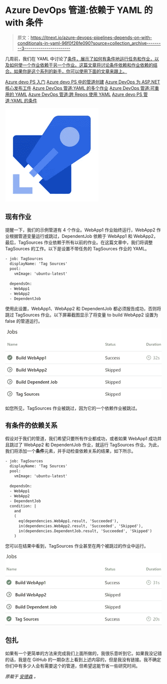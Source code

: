 # Azure DevOps 管道:依赖于 YAML 的 with 条件

> 原文：<https://itnext.io/azure-devops-pipelines-depends-on-with-conditionals-in-yaml-96f0f26fe090?source=collection_archive---------3----------------------->

几周前，我们在 YAML 中讨论了[条件，展示了如何有条件地运行任务和作业，以及如何使一个作业依赖于另一个作业。这篇文章将讨论条件依赖和作业依赖的结合。如果你是这个系列的新手，你可以使用下面的文章来跟上。](https://elanderson.net/2020/04/azure-devops-pipelines-conditionals-in-yaml/)

[Azure devo PS 入门](https://elanderson.net/2020/02/getting-started-with-azure-devops/)
[Azure devo PS 中的管道创建](https://elanderson.net/2020/03/pipeline-creation-in-azure-devops/)
[Azure DevOps 为 ASP.NET 核心发布工件](https://elanderson.net/2020/03/azure-devops-publish-asp-net-core/)
[Azure DevOps 管道:YAML 的多个作业](https://elanderson.net/2020/03/azure-devops-pipelines-multiple-jobs-in-yaml/)
[Azure DevOps 管道:可重用的 YAML](https://elanderson.net/2020/03/azure-devops-pipelines-reuseable-yaml/)
[Azure DevOps 管道:跨 Repos 使用 YAML](https://elanderson.net/2020/04/azure-devops-pipelines-use-yaml-across-repos/)
[Azure devo PS 管道:YAML 的条件](https://elanderson.net/2020/04/azure-devops-pipelines-conditionals-in-yaml/)

![](img/e1b31bb03eb7b71ab2b260cfd258e03c.png)

## 现有作业

提醒一下，我们的示例管道有 4 个作业。WebApp1 作业始终运行，WebApp2 作业根据管道变量运行或跳过，DependentJob 依赖于 WebApp1 和 WebApp2，最后，TagSources 作业依赖于所有以前的作业。在这篇文章中，我们将调整 TagSources 的工作。以下是设置不带任务的 TagSources 作业的 YAML。

```
- job: TagSources
  displayName: 'Tag Sources'
  pool:
    vmImage: 'ubuntu-latest'

  dependsOn:
  - WebApp1
  - WebApp2
  - DependentJob
```

使用此设置，WebApp1、WebApp2 和 DependentJob 都必须报告成功，否则将跳过 TagSources 作业。以下屏幕截图显示了将变量 to build WebApp2 设置为 false 的管道运行。

![](img/d606ab0ce72af61153393d2b66e20d6f.png)

如您所见，TagSources 作业被跳过，因为它的一个依赖作业被跳过。

## 有条件的依赖关系

假设对于我们的管道，我们希望只要所有作业都成功，或者如果 WebApp1 成功并且跳过了 WebApp2 和 DependentJob 作业，就运行 TagSources 作业。为此，我们将添加一个**条件**元素，并手动检查依赖关系的结果，如下所示。

```
- job: TagSources
  displayName: 'Tag Sources'
  pool:
    vmImage: 'ubuntu-latest'

  dependsOn:
  - WebApp1
  - WebApp2
  - DependentJob
  condition: |
    and
    (
      eq(dependencies.WebApp1.result, 'Succeeded'),
      in(dependencies.WebApp2.result, 'Succeeded', 'Skipped'),
      in(dependencies.DependentJob.result, 'Succeeded', 'Skipped')
    )
```

您可以在结果中看到，TagSources 作业甚至在两个被跳过的作业中运行。

![](img/9e43f6d4eab8a9f06bd95fbb17daffcf.png)

## 包扎

如果有一个更简单的方法来完成我们上面所做的，我很乐意听到它。如果我没记错的话，我是在 GitHub 的一期杂志上看到上述内容的，但是我没有链接。我不确定你们中有多少人会有需要这个的管道，但希望这能节省一些研究时间。

*原载于* [*安德森*](https://elanderson.net/2020/05/azure-devops-pipelines-depends-on-with-conditionals-in-yaml/) *。*